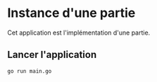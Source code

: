 # Instance d'une partie

Cet application est l'implémentation d'une partie.

## Lancer l'application

```sh
go run main.go
```




